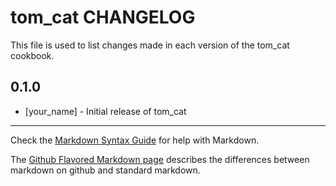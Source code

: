 tom_cat CHANGELOG
=================

This file is used to list changes made in each version of the tom_cat cookbook.

0.1.0
-----
- [your_name] - Initial release of tom_cat

- - -
Check the [Markdown Syntax Guide](http://daringfireball.net/projects/markdown/syntax) for help with Markdown.

The [Github Flavored Markdown page](http://github.github.com/github-flavored-markdown/) describes the differences between markdown on github and standard markdown.
